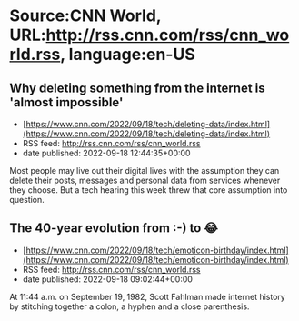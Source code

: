 # Source:CNN World, URL:http://rss.cnn.com/rss/cnn_world.rss, language:en-US

## Why deleting something from the internet is 'almost impossible'
 - [https://www.cnn.com/2022/09/18/tech/deleting-data/index.html](https://www.cnn.com/2022/09/18/tech/deleting-data/index.html)
 - RSS feed: http://rss.cnn.com/rss/cnn_world.rss
 - date published: 2022-09-18 12:44:35+00:00

Most people may live out their digital lives with the assumption they can delete their posts, messages and personal data from services whenever they choose. But a tech hearing this week threw that core assumption into question.

## The 40-year evolution from :-) to 😂
 - [https://www.cnn.com/2022/09/18/tech/emoticon-birthday/index.html](https://www.cnn.com/2022/09/18/tech/emoticon-birthday/index.html)
 - RSS feed: http://rss.cnn.com/rss/cnn_world.rss
 - date published: 2022-09-18 09:02:44+00:00

At 11:44 a.m. on September 19, 1982, Scott Fahlman made internet history by stitching together a colon, a hyphen and a close parenthesis.

